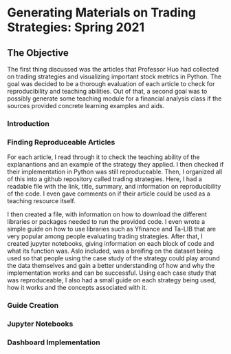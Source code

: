 # Generating Materials on Trading Strategies: Spring 2021


## The Objective
The first thing discussed was the articles that Professor Huo had collected on trading strategies and visualizing important stock metrics in Python. The goal was decided to be a thorough evaluation of each article to check for reproducibility and teaching abilities. Out of that, a second goal was to possibly generate some teaching module for a financial analysis class if the sources provided concrete learning examples and aids.

### Introduction 

<h3>

### Finding Reproduceable Articles 
For each article, I read through it to check the teaching ability of the explanantions and an example of the strategy they applied. I then checked if their implementation in  Python was still reproduceable. Then, I organized all of this into a github repository called trading strategies. Here, I had a readable file with the link, title, summary, and information on reproducibility of the code. I even gave comments on if their article could be used as a teaching resource itself. 

I then created a file, with information on how to download the different libraries or packages needed to run the provided code. I even wrote a simple guide on how to use libraries such as Yfinance and Ta-LIB that are very popular among people evaluating trading strategies.  After that, I created jupyter notebooks, giving information on each block of code and what its function was. Aslo included, was a breifing on the dataset being used so that people using the case study of the strategy could play around the data themselves and gain a better understanding of how and why the implementation works and can be successful. Using each case study that was reproduceable, I also had a small guide on each strategy being used, how it works and the concepts associated with it. 

<h3>

### Guide Creation

<h3>

### Jupyter Notebooks

<h3>

### Dashboard Implementation


 <h3>
<h2>

<h1>
